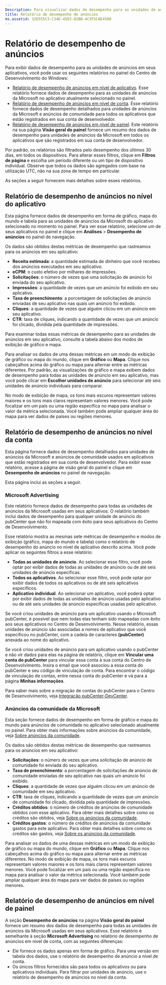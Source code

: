 ```yaml
---
Description: Para visualizar dados de desempenho para as unidades de anúncio em seus aplicativos, use os relatórios de desempenho de anúncios em nível de aplicativo e de conta no painel do Centro de Desenvolvimento do Windows.
title: Relatório de desempenho de anúncios
ms.assetid: 32E555C3-C34D-4503-82BB-4C3F5CAE4500
---
```


# Relatório de desempenho de anúncios


Para exibir dados de desempenho para as unidades de anúncios em seus aplicativos, você pode usar os seguintes relatórios no painel do Centro de Desenvolvimento do Windows:

-   [Relatório de desempenho de anúncios em nível de aplicativo](advertising-performance-report.md#app-level-advertising-performance-report). Esse relatório fornece dados de desempenho para as unidades de anúncios da Microsoft no aplicativo atualmente selecionado no painel.
-   [Relatório de desempenho de anúncios em nível de conta](advertising-performance-report.md#account-level-advertising-performance-report). Esse relatório fornece dados de desempenho detalhados para unidades de anúncios da Microsoft e anúncios de comunidade para todos os aplicativos que estão registrados em sua conta de desenvolvedor.
-   [Relatório de desempenho de anúncios em nível de painel](advertising-performance-report.md#dashboard-level-advertising-performance-report). Este relatório na sua página **Visão geral do painel** fornece um resumo dos dados de desempenho para unidades de anúncios da Microsoft em todos os aplicativos que são registrados em sua conta de desenvolvedor.

Por padrão, os relatórios são filtrados pelo desempenho dos últimos 30 dias, em todos os dispositivos. Para alterar esses filtros, clique em **Filtros de página** e escolha um período diferente ou um tipo de dispositivo individual. Observe que todos os dados são agregados com base na utilização UTC, não na sua zona de tempo em particular.

As seções a seguir fornecem mais detalhes sobre esses relatórios.

## Relatório de desempenho de anúncios no nível do aplicativo

Esta página fornece dados de desempenho em forma de gráfico, mapa do mundo e tabela para as unidades de anúncios da Microsoft do aplicativo selecionado no momento no painel. Para ver esse relatório, selecione um de seus aplicativos no painel e clique em **Análises** &gt; **Desempenho de anúncios** no painel de navegação.

Os dados são obtidos destas métricas de desempenho que rastreamos para os anúncios em seu aplicativo:

-   **Receita estimada**: a quantidade estimada de dinheiro que você recebeu dos anúncios executados em seu aplicativo.
-   **eCPM**: o custo efetivo por milhares de impressões.
-   **Solicitações**: o número de vezes que uma solicitação de anúncio foi enviada do seu aplicativo.
-   **Impressões**: a quantidade de vezes que um anúncio foi exibido em seu aplicativo.
-   **Taxa de preenchimento**: a porcentagem de solicitações de anúncio enviadas de seu aplicativo nas quais um anúncio foi exibido.
-   **Cliques**: a quantidade de vezes que alguém clicou em um anúncio em seu aplicativo.
-   **CTR**: taxa de cliques, indicando a quantidade de vezes que um anúncio foi clicado, dividida pela quantidade de impressões.

Para examinar todas essas métricas de desempenho para as unidades de anúncios em seu aplicativo, consulte a tabela abaixo dos modos de exibição de gráfico e mapa.

Para analisar os dados de uma dessas métricas em um modo de exibição de gráfico ou mapa do mundo, clique em **Gráfico** ou **Mapa**. Clique nos cabeçalhos acima do gráfico ou mapa para alternar entre as métricas diferentes. Por padrão, as visualizações de gráfico e mapa exibem dados de desempenho para todas as unidades de anúncio em seu aplicativo, mas você pode clicar em **Escolher unidades de anúncio** para selecionar até seis unidades de anúncio individuais para comparar.

No modo de exibição de mapa, os tons mais escuros representam valores maiores e os tons mais claros representam valores menores. Você pode focalizar em um país ou uma região específica no mapa para analisar o valor da métrica selecionada. Você também pode ampliar qualquer área do mapa para ver dados de países ou regiões menores.

## Relatório de desempenho de anúncios no nível da conta

Esta página fornece dados de desempenho detalhados para unidades de anúncios da Microsoft e anúncios de comunidade usados em aplicativos que estão registrados em sua conta de desenvolvedor. Para exibir esse relatório, acesse a página de visão geral do painel e clique em **Desempenho de anúncios** no painel de navegação.

Esta página inclui as seções a seguir.

### Microsoft Advertising

Este relatório fornece dados de desempenho para todas as unidades de anúncios da Microsoft usadas em seus aplicativos. O relatório também inclui dados de desempenho para qualquer unidade de anúncio do pubCenter que não foi mapeada com êxito para seus aplicativos do Centro de Desenvolvimento.

Esse relatório mostra as mesmas sete métricas de desempenho e modos de exibição (gráfico, mapa do mundo e tabela) como o relatório de desempenho do anúncio no nível de aplicativo descrito acima. Você pode aplicar os seguintes filtros a esse relatório:

-   **Todas as unidades de anúncio**. Ao selecionar esse filtro, você pode optar por exibir dados de todas as unidades de anúncio ou de até seis unidades de anúncio específicas.
-   **Todos os aplicativos**. Ao selecionar esse filtro, você pode optar por exibir dados de todos os aplicativos ou de até seis aplicativos específicos.
-   **Aplicativo individual**. Ao selecionar um aplicativo, você poderá optar por exibir dados de todas as unidades de anúncio usadas pelo aplicativo ou de até seis unidades de anúncio específicas usadas pelo aplicativo.

Se você criou unidades de anúncio para um aplicativo usando o Microsoft pubCenter, é possível que nem todas elas tenham sido mapeadas com êxito aos seus aplicativos no Centro de Desenvolvimento. Nesse relatório, essas unidades de anúncio são associadas a nomes de aplicativo que você especificou no pubCenter, com a cadeia de caracteres **(pubCenter)** anexada ao nome do aplicativo.

Se você criou unidades de anúncio para um aplicativo usando o pubCenter e não vir dados para elas na página de relatório, clique em **Vincular uma conta do pubCenter** para vincular essa conta à sua conta do Centro de Desenvolvimento. Insira o email que você associou a essa conta do pubCenter e seu código de vinculação de conta. Para encontrar o código de vinculação de contas, entre nessa conta do pubCenter e vá para a página **Minhas informações**.

Para saber mais sobre a migração de contas do pubCenter para o Centro de Desenvolvimento, veja [Integração pubCenter-DevCenter](pubcenter-dev-center-integration.md).

### Anúncios da comunidade da Microsoft

Esta seção fornece dados de desempenho em forma de gráfico e mapa do mundo para anúncios de comunidade no aplicativo selecionado atualmente no painel. Para obter mais informações sobre anúncios da comunidade, veja [Sobre anúncios da comunidade](about-community-ads.md).

Os dados são obtidos destas métricas de desempenho que rastreamos para os anúncios em seu aplicativo:

-   **Solicitações**: o número de vezes que uma solicitação de anúncio de comunidade foi enviada do seu aplicativo.
-   **Taxa de preenchimento**: a porcentagem de solicitações de anúncio de comunidade enviadas de seu aplicativo nas quais um anúncio foi exibido.
-   **Cliques**: a quantidade de vezes que alguém clicou em um anúncio de comunidade em seu aplicativo.
-   **CTR**: taxa de cliques, indicando a quantidade de vezes que um anúncio de comunidade foi clicado, dividida pela quantidade de impressões.
-   **Créditos obtidos**: o número de créditos de anúncios de comunidade obtidos com esse aplicativo. Para obter mais detalhes sobre como os créditos são obtidos, veja [Sobre os anúncios da comunidade](about-community-ads.md).
-   **Créditos gastos**: o número de créditos de anúncios da comunidade gastos para este aplicativo. Para obter mais detalhes sobre como os créditos são gastos, veja [Sobre os anúncios da comunidade](about-community-ads.md).

Para analisar os dados de uma dessas métricas em um modo de exibição de gráfico ou mapa do mundo, clique em **Gráfico** ou **Mapa**. Clique nos cabeçalhos acima do gráfico ou mapa para alternar entre as métricas diferentes. No modo de exibição de mapa, os tons mais escuros representam valores maiores e os tons mais claros representam valores menores. Você pode focalizar em um país ou uma região específica no mapa para analisar o valor da métrica selecionada. Você também pode ampliar qualquer área do mapa para ver dados de países ou regiões menores.

## Relatório de desempenho de anúncios em nível de painel

A seção **Desempenho de anúncios** na página **Visão geral do painel** fornece um resumo dos dados de desempenho para todas as unidades de anúncios da Microsoft usadas em seus aplicativos. Esse relatório é semelhante à seção **Microsoft Advertising** no relatório de desempenho de anúncios em nível de conta, com as seguintes diferenças:

-   Ele fornece os dados apenas em forma de gráfico. Para uma versão em tabela dos dados, use o relatório de desempenho de anúncio a nível de conta.
-   Os únicos filtros fornecidos são para todos os aplicativos ou para aplicativos individuais. Para filtrar por unidades de anúncio, use o relatório de desempenho de anúncios no nível da conta.


 

 


<!--HONumber=Mar16_HO5-->


